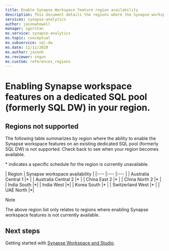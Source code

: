 ```yaml
---
title: Enable Synapse Workspace feature region availability 
description: This document details the regions where the Synapse workspace feature is not available.   
services: synapse-analytics
author: jasonwhowell
manager: igorstan
ms.service: synapse-analytics
ms.topic: conceptual
ms.subservice: sql-dw
ms.date: 11/11/2020
ms.author: jasonh
ms.reviewer: sngun
ms.custom: references_regions
---
```


# Enabling Synapse workspace features on a dedicated SQL pool (formerly SQL DW) in your region.

## Regions not supported 
The following table summarizes by region where the ability to enable the Synapse workspace features on an existing dedicated SQL pool (formerly SQL DW) is not supported. Check back to see when your region becomes available.

\* indicates a specific schedule for the region is currently unavailable.

| Region | Synapse workspace availability |
|:--- |:--- |:--- |
| Australia Central 1 |\* |
| Australia Central 2 |\* |
| China East 2 |\* |
| China North 2 |\* |
| India South |\*|
| India West |\*|
| Korea South |\* |
| Switzerland West |\* |
| UAE North |\*|
 
 
> [!NOTE]
> The above region list only relates to regions where enabling Synapse workspace features is not currently available. 

## Next steps
Getting started with [Synapse Workspace and Studio](../get-started.md).
